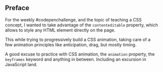 <!-- Link to the work-in-progress pen right [here](). -->

## Preface

For the weekly #codepenchallenge, and the topic of teaching a CSS concept, I wanted to take advantage of the `contenteditable` property, which allows to style any HTML element directly on the page.

This while trying to progressively build a CSS animation, taking care of a few animation principles like anticipation, drag, but mostly timing. 

A good excuse to practice with CSS animation, the `animation` property, the `keyframes` keyword and anything in between. Including an excursion in JavaScript land.